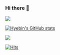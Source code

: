 ### Hi there 👋

<!--
**hbhb0311/hbhb0311** is a ✨ _special_ ✨ repository because its `README.md` (this file) appears on your GitHub profile.

Here are some ideas to get you started:

- 🔭 I’m currently working on ...
- 🌱 I’m currently learning ...
- 👯 I’m looking to collaborate on ...
- 🤔 I’m looking for help with ...
- 💬 Ask me about ...
- 📫 How to reach me: ...
- 😄 Pronouns: ...
- ⚡ Fun fact: ...
-->
<img src="https://img.shields.io/badge/Python-3766AB?style=flat-square&logo=Python&logoColor=white"/>





[![Hyebin's GitHub stats](https://github-readme-stats.vercel.app/api?username=hbhb0311&show_icons=true&theme=prussian)](https://github.com/anuraghazra/github-readme-stats)

<a href="mailto:gpqls9712@gmail.com" target="_blank"><img src="https://img.shields.io/badge/Gmail-EA4335?style=flat-square&logo=Gmail&logoColor=white"/></a>

[![Hits](https://hits.seeyoufarm.com/api/count/incr/badge.svg?url=https%3A%2F%2Fgithub.com%2Fhbhb0311%2Fhit-counter&count_bg=%236AB4FF&title_bg=%23908E8E&icon=&icon_color=%23E7E7E7&title=hits&edge_flat=false)](https://hits.seeyoufarm.com)
